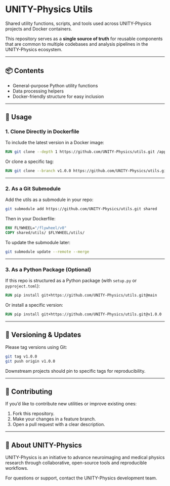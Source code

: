 
# UNITY-Physics Utils

Shared utility functions, scripts, and tools used across UNITY-Physics projects and Docker containers.

This repository serves as a **single source of truth** for reusable components that are common to multiple codebases and analysis pipelines in the UNITY-Physics ecosystem.

---

## 📦 Contents

- General-purpose Python utility functions
- Data processing helpers
- Docker-friendly structure for easy inclusion

---

## 🚀 Usage

### 1. Clone Directly in Dockerfile

To include the latest version in a Docker image:

```dockerfile
RUN git clone --depth 1 https://github.com/UNITY-Physics/utils.git /app/shared
````

Or clone a specific tag:

```dockerfile
RUN git clone --branch v1.0.0 https://github.com/UNITY-Physics/utils.git /app/shared
```

---

### 2. As a Git Submodule

Add the utils as a submodule in your repo:

```bash
git submodule add https://github.com/UNITY-Physics/utils.git shared
```

Then in your Dockerfile:

```dockerfile
ENV FLYWHEEL="/flywheel/v0"
COPY shared/utils/ $FLYWHEEL/utils/
```

To update the submodule later:

```bash
git submodule update --remote --merge
```

---

### 3. As a Python Package (Optional)

If this repo is structured as a Python package (with `setup.py` or `pyproject.toml`):

```dockerfile
RUN pip install git+https://github.com/UNITY-Physics/utils.git@main
```

Or install a specific version:

```dockerfile
RUN pip install git+https://github.com/UNITY-Physics/utils.git@v1.0.0
```

---

## 🔄 Versioning & Updates

Please tag versions using Git:

```bash
git tag v1.0.0
git push origin v1.0.0
```

Downstream projects should pin to specific tags for reproducibility.

---

## 🤝 Contributing

If you’d like to contribute new utilities or improve existing ones:

1. Fork this repository.
2. Make your changes in a feature branch.
3. Open a pull request with a clear description.

---

## 🧠 About UNITY-Physics

UNITY-Physics is an initiative to advance neuroimaging and medical physics research through collaborative, open-source tools and reproducible workflows.

For questions or support, contact the UNITY-Physics development team.

